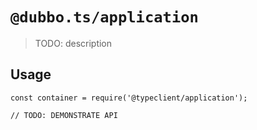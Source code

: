 # `@dubbo.ts/application`
  > TODO: description
  
  ## Usage
  
  ```
  const container = require('@typeclient/application');
  
  // TODO: DEMONSTRATE API
  ```